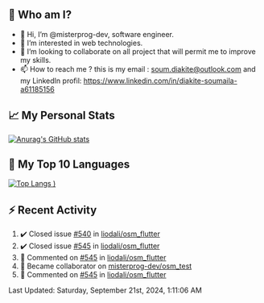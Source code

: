 ## **🔎 Who am I?**
- 👋 Hi, I’m @misterprog-dev, software engineer.
- 👀 I’m interested in web technologies.
- 💞️ I’m looking to collaborate on all project that will permit me to improve my skills.
- 📫 How to reach me ? this is my email : soum.diakite@outlook.com and my LinkedIn profil: https://www.linkedin.com/in/diakite-soumaila-a61185156


## **📈 My Personal Stats**
[![Anurag's GitHub stats](https://github-readme-stats.vercel.app/api?username=misterprog-dev&count_private=true&show_icons=true)](https://github.com/anuraghazra/github-readme-stats)

## **📣 My Top 10 Languages**
[![Top Langs](https://github-readme-stats.vercel.app/api/top-langs/?username=misterprog-dev&langs_count=10&layout=compact&hide=html,css&hide_title=true&&&show_icons=true)
)](https://github.com/anuraghazra/github-readme-stats)

## **⚡ Recent Activity**
<!--RECENT_ACTIVITY:start-->
1. ✔️ Closed issue [#540](https://github.com/liodali/osm_flutter/issues/540) in [liodali/osm_flutter](https://github.com/liodali/osm_flutter)<br>
2. ✔️ Closed issue [#545](https://github.com/liodali/osm_flutter/issues/545) in [liodali/osm_flutter](https://github.com/liodali/osm_flutter)<br>
3. 💬 Commented on [#545](https://github.com/liodali/osm_flutter/issues/545#issuecomment-2261519198) in [liodali/osm_flutter](https://github.com/liodali/osm_flutter)<br>
4. 🤝 Became collaborator on [misterprog-dev/osm_test](https://github.com/misterprog-dev/osm_test)<br>
5. 💬 Commented on [#545](https://github.com/liodali/osm_flutter/issues/545#issuecomment-2259333229) in [liodali/osm_flutter](https://github.com/liodali/osm_flutter)<br>
<!--RECENT_ACTIVITY:end-->
<!--RECENT_ACTIVITY:last_update-->
Last Updated: Saturday, September 21st, 2024, 1:11:06 AM
<!--RECENT_ACTIVITY:last_update_end-->

<!---
misterprog-dev/misterprog-dev is a ✨ special ✨ repository because its `README.md` (this file) appears on your GitHub profile.
You can click the Preview link to take a look at your changes.
--->


